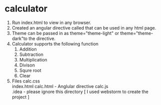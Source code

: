 # calculator

1. Run index.html to view in any browser.
2. Created an angular directive called <calc> that can be used in any html page.
   				<calc theme="theme-light"></calc>
3. Theme can be passed in as theme="theme-light" or theme="theme-dark"to the <calc> directive.
4. Calculator supports the following function
    1. Addition
    2. Subtraction
    3. Multiplication
    4. Divison
    5. Squre root
    6. Clear
5. Files
  calc.css	
  index.html
  calc.html	- Anglular directive
  calc.js	
    .idea	- please ignore this directory [ I used webstorm to create the project ]
